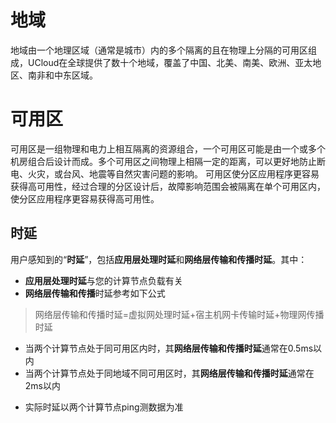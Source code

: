 # 地域

地域由一个地理区域（通常是城市）内的多个隔离的且在物理上分隔的可用区组成，UCloud在全球提供了数十个地域，覆盖了中国、北美、南美、欧洲、亚太地区、南非和中东区域。

# 可用区

可用区是一组物理和电力上相互隔离的资源组合，一个可用区可能是由一个或多个机房组合后设计而成。多个可用区之间物理上相隔一定的距离，可以更好地防止断电、火灾，或台风、地震等自然灾害问题的影响。
可用区使分区应用程序更容易获得高可用性，经过合理的分区设计后，故障影响范围会被隔离在单个可用区内，使分区应用程序更容易获得高可用性。


## 时延
用户感知到的“**时延**”，包括**应用层处理时延**和**网络层传输和传播时延**。其中：
- **应用层处理时延**与您的计算节点负载有关
- **网络层传输和传播**时延参考如下公式
> 网络层传输和传播时延=虚拟网处理时延+宿主机网卡传输时延+物理网传播时延
*  当两个计算节点处于同可用区内时，其**网络层传输和传播时延**通常在0.5ms以内
*  当两个计算节点处于同地域不同可用区时，其**网络层传输和传播时延**通常在2ms以内
- 实际时延以两个计算节点ping测数据为准
